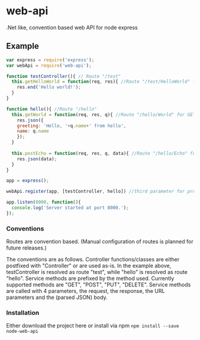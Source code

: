# web-api
.Net like, convention based web API for node express

## Example

```javascript
var express = require('express');
var webApi = require('web-api');

function testController(){ // Route "/test"
  this.getHelloWorld = function(req, res){ //Route "/test/HelloWorld" for GET requests
    res.end('Hello world!');
  }  
}

function hello(){ //Route "/hello"
  this.getWorld = function(req, res, q){ //Route "/hello/World" for GET requests
    res.json({ 
    greeting: 'Hello, '+q.name+' from hello',
    name: q.name
    });
  }
  
  this.postEcho = function(req, res, q, data){ //Route "/hello/Echo" for POST requests
    res.json(data);    
  }
}

app = express();

webApi.register(app, [testController, hello]) //third parameter for prefix is possible, e.g. "/api"

app.listen(8000, function(){
  console.log('Server started at port 8000.');
});
```

### Conventions

Routes are convention based. (Manual configuration of routes is planned for future releases.)

The conventions are as follows. 
Controller functions/classes are either postfixed with "Controller" or are used as-is. In the example above, testController is resolved as route "test", while "hello" is resolved as route "hello".
Service methods are prefixed by the method used. Currently supported methods are "GET", "POST", "PUT", "DELETE".
Service methods are called with 4 parameters, the request, the response, the URL parameters and the (parsed JSON) body.

### Installation

Either download the project here or install via npm 
`npm install --save node-web-api`
